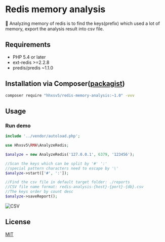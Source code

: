 Redis memory analysis
======

🎥 Analyzing memory of redis is to find the keys(prefix) which used a lot of memory, export the analysis result into csv file.

## Requirements

* PHP 5.4 or later
* ext-redis >=2.2.8
* predis/predis ~1.1.0

## Installation via Composer([packagist](https://packagist.org/packages/hhxsv5/redis-memory-analysis))

```BASH
composer require "hhxsv5/redis-memory-analysis:~1.0" -vvv
```

## Usage
### Run demo

```PHP
include '../vendor/autoload.php';

use Hhxsv5\RMA\AnalyzeRedis;

$analyze = new AnalyzeRedis('127.0.0.1', 6379, '123456');

//Scan the keys which can be split by '#' ':'
//special pattern characters need to escape by '\'
$analyze->start(['#', ':']);

//Find the csv file in default target folder: ./reports
//CSV file name format: redis-analysis-{host}-{port}-{db}.csv
//The keys order by count desc
$analyze->saveReport();
```

![CSV](https://raw.githubusercontent.com/hhxsv5/redis-memory-analysis/master/examples/demo.png)


## License

[MIT](https://github.com/hhxsv5/redis-memory-analysis/blob/master/LICENSE)
